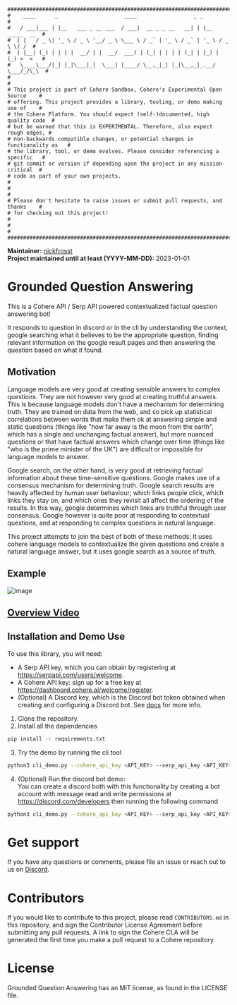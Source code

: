 ```
################################################################################
#    ____      _                     ____                  _ _                 #
#   / ___|___ | |__   ___ _ __ ___  / ___|  __ _ _ __   __| | |__   _____  __  #
#  | |   / _ \| '_ \ / _ \ '__/ _ \ \___ \ / _` | '_ \ / _` | '_ \ / _ \ \/ /  #
#  | |__| (_) | | | |  __/ | |  __/  ___) | (_| | | | | (_| | |_) | (_) >  <   #
#   \____\___/|_| |_|\___|_|  \___| |____/ \__,_|_| |_|\__,_|_.__/ \___/_/\_\  #
#                                                                              #
# This project is part of Cohere Sandbox, Cohere's Experimental Open Source    #
# offering. This project provides a library, tooling, or demo making use of    #
# the Cohere Platform. You should expect (self-)documented, high quality code  #
# but be warned that this is EXPERIMENTAL. Therefore, also expect rough edges, #
# non-backwards compatible changes, or potential changes in functionality as   #
# the library, tool, or demo evolves. Please consider referencing a specific   #
# git commit or version if depending upon the project in any mission-critical  #
# code as part of your own projects.                                           #
#                                                                              #
# Please don't hesitate to raise issues or submit pull requests, and thanks    #
# for checking out this project!                                               #
#                                                                              #
################################################################################
```

**Maintainer:** [nickfrosst](https://github.com/nickfrosst) \
**Project maintained until at least (YYYY-MM-DD):** 2023-01-01

# Grounded Question Answering

This is a Cohere API / Serp API powered contextualized factual question answering bot! 

It responds to question in discord or in the cli by understanding the context, google 
searching what it believes to be the appropriate question, finding relevant 
information on the google result pages and then answering the question based on 
what it found.

## Motivation

Language models are very good at creating sensible answers to complex questions. They are not however very good at creating truthful answers. This is because language models don't have a mechanism for determining truth. They are trained on data from the web, and so pick up statistical correlations between words that make them ok at answering simple and static questions (things like "how far away is the moon from the earth", which has a single and unchanging factual answer), but more nuanced questions or that have factual answers which change over time (things like "who is the prime minister of the UK") are difficult or impossible for language models to answer.  

Google search, on the other hand, is very good at retrieving factual information about these time-sensitive questions. Google makes use of a consensus mechanism for determining truth. Google search results are heavily affected by human user behaviour; which links people click, which links they stay on, and which ones they revisit all affect the ordering of the results. In this way, google determines which links are truthful through user consensus. Google however is quite poor at responding to contextual questions, and at responding to complex questions in natural language.  

This project attempts to join the best of both of these methods; It uses cohere language models to contextualize the given questions and create a natural language answer, but it uses google search as a source of truth.  

## Example 
![image](https://user-images.githubusercontent.com/5508538/199503137-5cb0f15b-c4b5-4458-99d0-21918c0194ff.png)

## [Overview Video](https://www.youtube.com/watch?v=DpOQpClVgCw&ab_channel=NickFrosst)

## Installation and Demo Use

To use this library, you will need:
* A Serp API key, which you can obtain by registering at https://serpapi.com/users/welcome.
* A Cohere API key: sign up for a free key at https://dashboard.cohere.ai/welcome/register.
* (Optional) A Discord key, which is the Discord bot token obtained when creating and configuring a Discord bot. See [docs](https://discord.com/developers/docs/topics/oauth2) for more info.

1. Clone the repository.
2. Install all the dependencies
```sh
pip install -r requirements.txt
```
3. Try the demo by running the cli tool
```sh
python3 cli_demo.py --cohere_api_key <API_KEY> --serp_api_key <API_KEY>
```
4. (Optional) Run the discord bot demo:  
You can create a discord both with this functionality by creating a bot account with message read and write permissions at https://discord.com/developers then running the following command
```sh
python3 cli_demo.py --cohere_api_key <API_KEY> --serp_api_key <API_KEY> --discord_key <DISCORD_KEY>
```

# Get support
If you have any questions or comments, please file an issue or reach out to us on [Discord](https://discord.gg/co-mmunity).

# Contributors
If you would like to contribute to this project, please read `CONTRIBUTORS.md`
in this repository, and sign the Contributor License Agreement before submitting
any pull requests. A link to sign the Cohere CLA will be generated the first time 
you make a pull request to a Cohere repository.

# License
Grounded Question Answering has an MIT license, as found in the LICENSE file.
